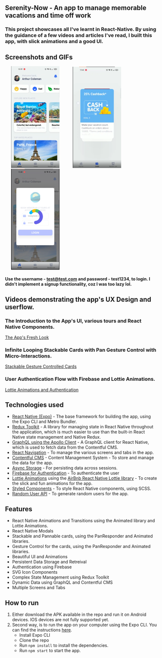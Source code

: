 ## Serenity-Now - An app to manage memorable vacations and time off work

### This project showcases all I've learnt in React-Native. By using the guidance of a few videos and articles I've read, I built this app, with slick animations and a good UI.

## Screenshots and GIFs

<img src="./images/Image1.png" width="160" alt="A Fresh UI" hspace="20" /> <img src="./images/Image2.png" width="160" alt="Stackable Cards" hspace="20" /> <img src="./images/Image3.png" width="160" alt="User Flow and Lottie Animations" hspace="20" />

#### **Use the username - test@test.com and password - test1234, to login. I didn't implement a signup functionality, coz I was too lazy lol.**

## Videos demonstrating the app's UX Design and userflow.

### The Introduction to the App's UI, various tours and React Native Components.

[The App's Fresh Look](https://i.imgur.com/pELcX75.mp4)

### Infinite Looping Stackable Cards with Pan Gesture Control with Micro-Interactions.

[Stackable Gesture Controlled Cards](https://i.imgur.com/qK7YTyo.mp4)

### User Authentication Flow with Firebase and Lottie Animations.

[Lottie Animations and Authentication](https://i.imgur.com/jseZqmj.mp4)

## Technologies used

- [React Native (Expo)](https://expo.dev/) - The base framework for building the app, using the Expo CLI and Metro Bundler.
- [Redux Toolkit](https://redux-toolkit.js.org/) - A library for managing state in React Native throughout the application, which is much easier to use than the built-in React Native state management and Native Redux.
- [GraphQL using the Apollo Client](https://www.apollographql.com/) - A GraphQL client for React Native, which is used to fetch data from the Contentful CMS.
- [React Navigation](https://reactnavigation.org/) - To manage the various screens and tabs in the app.
- [Contentful CMS](https://www.contentful.com/) - Content Management System - To store and manage the data for the app.
- [Async Storage](https://reactnative.dev/docs/asyncstorage) - For persisting data across sessions.
- [Firebase for Authentication](https://firebase.google.com/) - To authenticate the user
- [Lottie Animations](https://lottiefiles.com/) using the [AirBnb React Native Lottie library](https://airbnb.design/lottie/) - To create the slick and fun animations for the app.
- [Styled Components](https://styled-components.com/) - To style React Native components, using SCSS.
- [Random User API](https://randomuser.me/) - To generate random users for the app.

## Features

- React Native Animations and Transitions using the Animated library and Lottie Animations.
- React Native Modals
- Stackable and Pannable cards, using the PanResponder and Animated libraries.
- Gesture Control for the cards, using the PanResponder and Animated libraries.
- Beautiful UI and Animations
- Persistent Data Storage and Retreival
- Authentication using Firebase
- SVG Icon Components
- Complex State Management using Redux Toolkit
- Dynamic Data using GraphQL and Contentful CMS
- Multiple Screens and Tabs

## How to run

1. Either download the APK available in the repo and run it on Android devices. IOS devices are not fully supported yet.
2. Second way, is to run the app on your computer using the Expo CLI. You can find the instructions [here](https://docs.expo.io/versions/latest/guides/using-expo-cli.html).
   - Install Expo CLI
   - Clone the repo
   - Run `npm install` to install the dependencies.
   - Run `npm start` to start the app.
